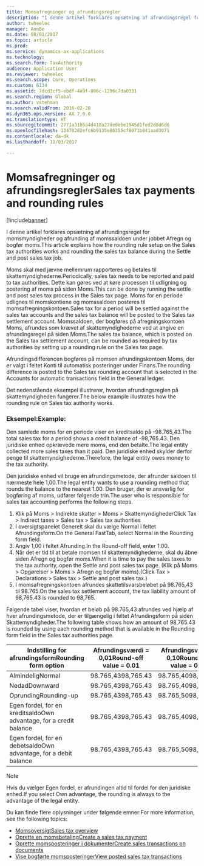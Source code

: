 ```yaml
---
title: Momsafregninger og afrundingsregler
description: "I denne artikel forklares opsætning af afrundingsregel for momsmyndigheder og afrunding af momssaldoen under jobbet Afregn og bogfør moms."
author: twheeloc
manager: AnnBe
ms.date: 08/01/2017
ms.topic: article
ms.prod: 
ms.service: dynamics-ax-applications
ms.technology: 
ms.search.form: TaxAuthority
audience: Application User
ms.reviewer: twheeloc
ms.search.scope: Core, Operations
ms.custom: 6134
ms.assetid: 7dcd3cf5-ebdf-4a9f-806c-1296c7da0331
ms.search.region: Global
ms.author: vstehman
ms.search.validFrom: 2016-02-28
ms.dyn365.ops.version: AX 7.0.0
ms.translationtype: HT
ms.sourcegitcommit: 2771a31b5a4d418a27de0ebe1945d1fed2d8d6d6
ms.openlocfilehash: 13470282efc6b9135e86355cf8071b841aad3071
ms.contentlocale: da-dk
ms.lasthandoff: 11/03/2017

---
```


# <a name="sales-tax-payments-and-rounding-rules"></a><span data-ttu-id="8d4ee-103">Momsafregninger og afrundingsregler</span><span class="sxs-lookup"><span data-stu-id="8d4ee-103">Sales tax payments and rounding rules</span></span>

[!include[banner](../includes/banner.md)]


<span data-ttu-id="8d4ee-104">I denne artikel forklares opsætning af afrundingsregel for momsmyndigheder og afrunding af momssaldoen under jobbet Afregn og bogfør moms.</span><span class="sxs-lookup"><span data-stu-id="8d4ee-104">This article explains how the rounding rule setup on the Sales tax authorities works and rounding the sales tax balance during the Settle and post sales tax job.</span></span>

<span data-ttu-id="8d4ee-105">Moms skal med jævne mellemrum rapporteres og betales til skattemyndighederne.</span><span class="sxs-lookup"><span data-stu-id="8d4ee-105">Periodically, sales tax needs to be reported and paid to tax authorities.</span></span> <span data-ttu-id="8d4ee-106">Dette kan gøres ved at køre processen til udligning og postering af moms på siden Moms.</span><span class="sxs-lookup"><span data-stu-id="8d4ee-106">This can be done by running the settle and post sales tax process in the Sales tax page.</span></span> <span data-ttu-id="8d4ee-107">Moms for en periode udlignes til momskontiene og momssaldoen posteres til momsafregningskontoen.</span><span class="sxs-lookup"><span data-stu-id="8d4ee-107">Sales tax for a period will be settled against the sales tax accounts and the sales tax balance will be posted to the Sales tax settlement account.</span></span> <span data-ttu-id="8d4ee-108">Momssaldoen, der bogføres på afregningskontoen Moms, afrundes som krævet af skattemyndighederne ved at angive en afrundingsregel på siden Moms.</span><span class="sxs-lookup"><span data-stu-id="8d4ee-108">The sales tax balance, which is posted on the Sales tax settlement account, can be rounded as required by tax authorities by setting up a rounding rule on the Sales tax page.</span></span> 

<span data-ttu-id="8d4ee-109">Afrundingsdifferencen bogføres på momsen afrundingskontoen Moms, der er valgt i feltet Konti til automatisk posteringer under Finans.</span><span class="sxs-lookup"><span data-stu-id="8d4ee-109">The rounding difference is posted to the Sales tax rounding account that is selected in the Accounts for automatic transactions field in the General ledger.</span></span>

<span data-ttu-id="8d4ee-110">Det nedenstående eksempel illustrerer, hvordan afrundingsreglen på skattemyndigheden fungerer.</span><span class="sxs-lookup"><span data-stu-id="8d4ee-110">The below example illustrates how the rounding rule on Sales tax authority works.</span></span>

### <a name="example"></a><span data-ttu-id="8d4ee-111">Eksempel:</span><span class="sxs-lookup"><span data-stu-id="8d4ee-111">Example:</span></span>

<span data-ttu-id="8d4ee-112">Den samlede moms for en periode viser en kreditsaldo på -98.765,43.</span><span class="sxs-lookup"><span data-stu-id="8d4ee-112">The total sales tax for a period shows a credit balance of -98,765.43.</span></span> <span data-ttu-id="8d4ee-113">Den juridiske enhed opkrævede mere moms, end den betalte.</span><span class="sxs-lookup"><span data-stu-id="8d4ee-113">The legal entity collected more sales taxes than it paid.</span></span> <span data-ttu-id="8d4ee-114">Den juridiske enhed skylder derfor penge til skattemyndighederne.</span><span class="sxs-lookup"><span data-stu-id="8d4ee-114">Therefore, the legal entity owes money to the tax authority.</span></span> 

<span data-ttu-id="8d4ee-115">Den juridiske enhed vil bruge en afrundingsmetode, der afrunder saldoen til nærmeste hele 1,00.</span><span class="sxs-lookup"><span data-stu-id="8d4ee-115">The legal entity wants to use a rounding method that rounds the balance to the nearest 1.00.</span></span> <span data-ttu-id="8d4ee-116">Den bruger, der er ansvarlig for bogføring af moms, udfører følgende trin.</span><span class="sxs-lookup"><span data-stu-id="8d4ee-116">The user who is responsible for sales tax accounting performs the following steps.</span></span>

1.  <span data-ttu-id="8d4ee-117">Klik på Moms &gt; Indirekte skatter &gt; Moms &gt; Skattemyndigheder</span><span class="sxs-lookup"><span data-stu-id="8d4ee-117">Click Tax &gt; Indirect taxes &gt; Sales tax &gt; Sales tax authorities</span></span>
2.  <span data-ttu-id="8d4ee-118">I oversigtspanelet Generelt skal du vælge Normal i feltet Afrundingsform.</span><span class="sxs-lookup"><span data-stu-id="8d4ee-118">On the General FastTab, select Normal in the Rounding form field.</span></span>
3.  <span data-ttu-id="8d4ee-119">Angiv 1,00 i feltet Afrunding.</span><span class="sxs-lookup"><span data-stu-id="8d4ee-119">In the Round-off field, enter 1.00.</span></span>
4.  <span data-ttu-id="8d4ee-120">Når det er tid til at betale momsen til skattemyndighederne, skal du åbne siden Afregn og bogfør moms.</span><span class="sxs-lookup"><span data-stu-id="8d4ee-120">When it is time to pay the sales taxes to the tax authority, open the Settle and post sales tax page.</span></span> <span data-ttu-id="8d4ee-121">(Klik på Moms &gt; Opgørelser &gt; Moms &gt; Afregn og bogfør moms).</span><span class="sxs-lookup"><span data-stu-id="8d4ee-121">(Click Tax &gt; Declarations &gt; Sales tax &gt; Settle and post sales tax.)</span></span>
5.  <span data-ttu-id="8d4ee-122">I momsafregningskontoen afrundes skattetilsvarsbeløbet på 98.765,43 til 98.765.</span><span class="sxs-lookup"><span data-stu-id="8d4ee-122">On the sales tax settlement account, the tax liability amount of 98,765.43 is rounded to 98,765.</span></span>

<span data-ttu-id="8d4ee-123">Følgende tabel viser, hvordan et beløb på 98.765,43 afrundes ved hjælp af hver afrundingsmetode, der er tilgængelig i feltet Afrundingsform på siden Skattemyndigheder.</span><span class="sxs-lookup"><span data-stu-id="8d4ee-123">The following table shows how an amount of 98,765.43 is rounded by using each rounding method that is available in the Rounding form field in the Sales tax authorities page.</span></span>

| <span data-ttu-id="8d4ee-124">Indstilling for afrundingsform</span><span class="sxs-lookup"><span data-stu-id="8d4ee-124">Rounding form option</span></span>                | <span data-ttu-id="8d4ee-125">Afrundingsværdi = 0,01</span><span class="sxs-lookup"><span data-stu-id="8d4ee-125">Round-off value = 0.01</span></span> | <span data-ttu-id="8d4ee-126">Afrundingsværdi = 0,10</span><span class="sxs-lookup"><span data-stu-id="8d4ee-126">Round-off value = 0.10</span></span> | <span data-ttu-id="8d4ee-127">Afrundingsværdi = 1,00</span><span class="sxs-lookup"><span data-stu-id="8d4ee-127">Round-off value = 1.00</span></span> | <span data-ttu-id="8d4ee-128">Afrundingsværdi = 100,00</span><span class="sxs-lookup"><span data-stu-id="8d4ee-128">Round-off value = 100.00</span></span> |
|-------------------------------------|------------------------|------------------------|------------------------|--------------------------|
| <span data-ttu-id="8d4ee-129">Almindelig</span><span class="sxs-lookup"><span data-stu-id="8d4ee-129">Normal</span></span>                              | <span data-ttu-id="8d4ee-130">98.765,43</span><span class="sxs-lookup"><span data-stu-id="8d4ee-130">98,765.43</span></span>              | <span data-ttu-id="8d4ee-131">98.765,40</span><span class="sxs-lookup"><span data-stu-id="8d4ee-131">98,765.40</span></span>              | <span data-ttu-id="8d4ee-132">98.765,00</span><span class="sxs-lookup"><span data-stu-id="8d4ee-132">98,765.00</span></span>              | <span data-ttu-id="8d4ee-133">98.800,00</span><span class="sxs-lookup"><span data-stu-id="8d4ee-133">98,800.00</span></span>                |
| <span data-ttu-id="8d4ee-134">Nedad</span><span class="sxs-lookup"><span data-stu-id="8d4ee-134">Downward</span></span>                            | <span data-ttu-id="8d4ee-135">98.765,43</span><span class="sxs-lookup"><span data-stu-id="8d4ee-135">98,765.43</span></span>              | <span data-ttu-id="8d4ee-136">98.765,40</span><span class="sxs-lookup"><span data-stu-id="8d4ee-136">98,765.40</span></span>              | <span data-ttu-id="8d4ee-137">98.765,00</span><span class="sxs-lookup"><span data-stu-id="8d4ee-137">98,765.00</span></span>              | <span data-ttu-id="8d4ee-138">98.700,00</span><span class="sxs-lookup"><span data-stu-id="8d4ee-138">98,700.00</span></span>                |
| <span data-ttu-id="8d4ee-139">Oprunding</span><span class="sxs-lookup"><span data-stu-id="8d4ee-139">Rounding-up</span></span>                         | <span data-ttu-id="8d4ee-140">98.765,43</span><span class="sxs-lookup"><span data-stu-id="8d4ee-140">98,765.43</span></span>              | <span data-ttu-id="8d4ee-141">98.765,50</span><span class="sxs-lookup"><span data-stu-id="8d4ee-141">98,765.50</span></span>              | <span data-ttu-id="8d4ee-142">98.766,00</span><span class="sxs-lookup"><span data-stu-id="8d4ee-142">98,766.00</span></span>              | <span data-ttu-id="8d4ee-143">98.800,00</span><span class="sxs-lookup"><span data-stu-id="8d4ee-143">98,800.00</span></span>                |
| <span data-ttu-id="8d4ee-144">Egen fordel, for en kreditsaldo</span><span class="sxs-lookup"><span data-stu-id="8d4ee-144">Own advantage, for a credit balance</span></span> | <span data-ttu-id="8d4ee-145">98.765,43</span><span class="sxs-lookup"><span data-stu-id="8d4ee-145">98,765.43</span></span>              | <span data-ttu-id="8d4ee-146">98.765,40</span><span class="sxs-lookup"><span data-stu-id="8d4ee-146">98,765.40</span></span>              | <span data-ttu-id="8d4ee-147">98.765,00</span><span class="sxs-lookup"><span data-stu-id="8d4ee-147">98,765.00</span></span>              | <span data-ttu-id="8d4ee-148">98.700,00</span><span class="sxs-lookup"><span data-stu-id="8d4ee-148">98,700.00</span></span>                |
| <span data-ttu-id="8d4ee-149">Egen fordel, for en debetsaldo</span><span class="sxs-lookup"><span data-stu-id="8d4ee-149">Own advantage, for a debit balance</span></span>  | <span data-ttu-id="8d4ee-150">98.765,43</span><span class="sxs-lookup"><span data-stu-id="8d4ee-150">98,765.43</span></span>              | <span data-ttu-id="8d4ee-151">98.765,50</span><span class="sxs-lookup"><span data-stu-id="8d4ee-151">98,765.50</span></span>              | <span data-ttu-id="8d4ee-152">98.766,00</span><span class="sxs-lookup"><span data-stu-id="8d4ee-152">98,766.00</span></span>              | <span data-ttu-id="8d4ee-153">98.800,00</span><span class="sxs-lookup"><span data-stu-id="8d4ee-153">98,800.00</span></span>                |

> [!NOTE]                                                                                  
> <span data-ttu-id="8d4ee-154">Hvis du vælger Egen fordel, er afrundingen altid til fordel for den juridiske enhed.</span><span class="sxs-lookup"><span data-stu-id="8d4ee-154">If you select Own advantage, the rounding is always to the advantage of the legal entity.</span></span> 

<span data-ttu-id="8d4ee-155">Du kan finde flere oplysninger under følgende emner:</span><span class="sxs-lookup"><span data-stu-id="8d4ee-155">For more information, see the following topics:</span></span>
- [<span data-ttu-id="8d4ee-156">Momsoversigt</span><span class="sxs-lookup"><span data-stu-id="8d4ee-156">Sales tax overview</span></span>](indirect-taxes-overview.md)
- [<span data-ttu-id="8d4ee-157">Oprette en momsbetaling</span><span class="sxs-lookup"><span data-stu-id="8d4ee-157">Create a sales tax payment</span></span>](tasks/create-sales-tax-payment.md)
- [<span data-ttu-id="8d4ee-158">Oprette momsposteringer i dokumenter</span><span class="sxs-lookup"><span data-stu-id="8d4ee-158">Create sales transactions on documents</span></span>](tasks/create-sales-tax-transactions-documents.md)
- [<span data-ttu-id="8d4ee-159">Vise bogførte momsposteringer</span><span class="sxs-lookup"><span data-stu-id="8d4ee-159">View posted sales tax transactions</span></span>](tasks/view-posted-sales-tax-transactions.md)




